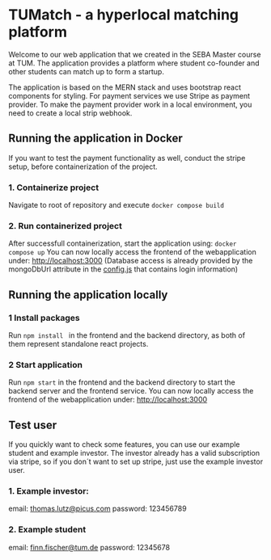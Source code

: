 # TUMatch - a hyperlocal matching platform

Welcome to our web application that we created in the SEBA Master course at TUM.
The application provides a platform where student co-founder and other students can match up to form a startup.

The application is based on the MERN stack and uses bootstrap react components for styling.
For payment services we use Stripe as payment provider. To make the payment provider work in a local environment, you need to create a local strip webhook.


## Running the application in Docker
If you want to test the payment functionality as well, conduct the stripe setup, before containerization of the project.
### 1. Containerize project
Navigate to root of repository and execute ```docker compose build```
### 2. Run containerized project
After successfull containerization, start the application using: ```docker compose up```
You can now locally access the frontend of the webapplication under: [http://localhost:3000](http://localhost:3000)
(Database access is already provided by the mongoDbUrl attribute in the [config.js](/backend/config.js) that contains login information)

## Running the application locally
### 1 Install packages
Run  ```npm install ``` in the frontend and the backend directory, as both of them represent standalone react projects.

### 2 Start application
Run ```npm start``` in the frontend and the backend directory to start the backend server and the frontend service.
You can now locally access the frontend of the webapplication under: [http://localhost:3000](http://localhost:3000)

## Test user
If you quickly want to check some features, you can use our example student and example investor. The investor already has a valid subscription via stripe, so if you don´t want to set up stripe, just use the example investor user.

### 1. Example investor: 
email: thomas.lutz@picus.com
password: 123456789

### 2. Example student
email: finn.fischer@tum.de
password: 12345678
